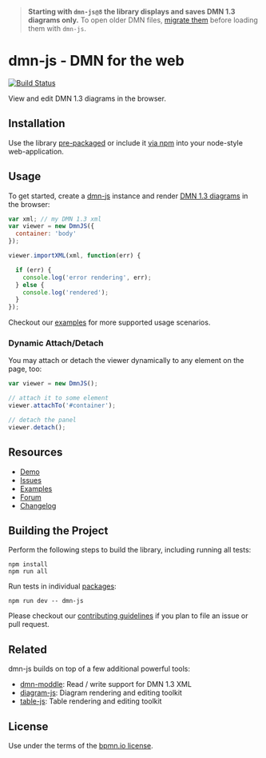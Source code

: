 > __Starting with `dmn-js@8` the library displays and saves DMN 1.3 diagrams only.__ To open older DMN files, [migrate them](https://github.com/bpmn-io/dmn-migrate) before loading them with `dmn-js`.


# dmn-js - DMN for the web

[![Build Status](https://travis-ci.org/bpmn-io/dmn-js.svg?branch=develop)](https://travis-ci.org/bpmn-io/dmn-js)

View and edit DMN 1.3 diagrams in the browser.


## Installation

Use the library [pre-packaged](https://github.com/bpmn-io/dmn-js-examples/tree/master/pre-packaged)
or include it [via npm](https://github.com/bpmn-io/dmn-js-examples/tree/master/bundling)
into your node-style web-application.


## Usage

To get started, create a [dmn-js](https://github.com/bpmn-io/dmn-js) instance
and render [DMN 1.3 diagrams](http://www.omg.org/spec/DMN/About-DMN/) in the browser:

```javascript
var xml; // my DMN 1.3 xml
var viewer = new DmnJS({
  container: 'body'
});

viewer.importXML(xml, function(err) {

  if (err) {
    console.log('error rendering', err);
  } else {
    console.log('rendered');
  }
});
```

Checkout our [examples](https://github.com/bpmn-io/dmn-js-examples) for
more supported usage scenarios.


### Dynamic Attach/Detach

You may attach or detach the viewer dynamically to any element on the page, too:

```javascript
var viewer = new DmnJS();

// attach it to some element
viewer.attachTo('#container');

// detach the panel
viewer.detach();
```


## Resources

* [Demo](http://demo.bpmn.io/dmn)
* [Issues](https://github.com/bpmn-io/dmn-js/issues)
* [Examples](https://github.com/bpmn-io/dmn-js-examples)
* [Forum](https://forum.bpmn.io)
* [Changelog](./packages/dmn-js/CHANGELOG.md)


## Building the Project

Perform the following steps to build the library, including running all tests:

```
npm install
npm run all
```

Run tests in individual [packages](./packages):

```
npm run dev -- dmn-js
```

Please checkout our [contributing guidelines](./.github/CONTRIBUTING.md) if you plan to
file an issue or pull request.


## Related

dmn-js builds on top of a few additional powerful tools:

* [dmn-moddle](https://github.com/bpmn-io/dmn-moddle): Read / write support for DMN 1.3 XML
* [diagram-js](https://github.com/bpmn-io/diagram-js): Diagram rendering and editing toolkit
* [table-js](https://github.com/bpmn-io/table-js): Table rendering and editing toolkit


## License

Use under the terms of the [bpmn.io license](http://bpmn.io/license).
